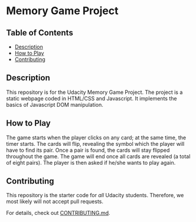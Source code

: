 # Memory Game Project

## Table of Contents

* [Description](#description)
* [How to Play](#how_to_play)
* [Contributing](#contributing)

## Description

This repository is for the Udacity Memory Game Project. The project is a static webpage coded in HTML/CSS and Javascript. It implements the basics of Javascript DOM manipulation. 

## How to Play

The game starts when the player clicks on any card; at the same time, the timer starts. The cards will flip, revealing the symbol which the player will have to find its pair. Once a pair is found, the cards will stay flipped throughout the game. The game will end once all cards are revealed (a total of eight pairs). The player is then asked if he/she wants to play again. 

## Contributing

This repository is the starter code for _all_ Udacity students. Therefore, we most likely will not accept pull requests.

For details, check out [CONTRIBUTING.md](CONTRIBUTING.md).
